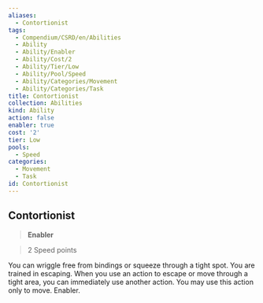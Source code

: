 ```yaml
---
aliases:
  - Contortionist
tags:
  - Compendium/CSRD/en/Abilities
  - Ability
  - Ability/Enabler
  - Ability/Cost/2
  - Ability/Tier/Low
  - Ability/Pool/Speed
  - Ability/Categories/Movement
  - Ability/Categories/Task
title: Contortionist
collection: Abilities
kind: Ability
action: false
enabler: true
cost: '2'
tier: Low
pools:
  - Speed
categories:
  - Movement
  - Task
id: Contortionist
---
```

## Contortionist    
>**Enabler**    
>2 Speed points  
    
You can wriggle free from bindings or squeeze through a tight spot. You are trained in escaping. When you use an action to escape or move through a tight area, you can immediately use another action. You may use this action only to move. Enabler.
